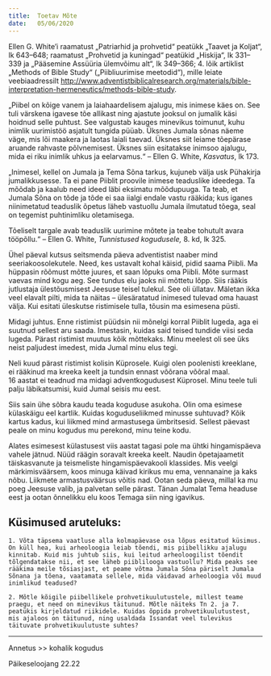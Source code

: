 ```yaml
---
title:  Toetav Mõte
date:   05/06/2020
---
```


Ellen G. White’i raamatust „Patriarhid ja prohvetid“  peatükk „Taavet ja Koljat“, lk 643–648; raamatust „Prohvetid ja kuningad“  pea­tükid „Hiskija“, lk 331–339 ja „Pääsemine Assüüria ülemvõimu alt“, lk 349–366; 4. lõik artiklist „Methods of Bible Study“ („Piibliuurimise meetodid“), mille leiate veebiaadressilt http://www.adventistbiblicalresearch.org/materials/bible-interpretation-hermeneutics/methods-bible-study.

„Piibel on kõige vanem ja laiahaardelisem ajalugu, mis inimese käes on. See tuli värskena igavese tõe allikast ning ajastute jooksul on jumalik käsi hoidnud selle puhtust. See valgustab kauges minevikus toimunut, kuhu inimlik uurimistöö asjatult tungida püüab. Üksnes Jumala sõnas näeme väge, mis lõi maakera ja laotas laiali taevad. Üksnes siit leiame tõepärase aruande rahvaste põlvnemisest. Üksnes siin esitatakse inimsoo ajalugu, mida ei riku inimlik uhkus ja eelarvamus.“ – Ellen G. White, _Kasvatus_, lk 173.

„Inimesel, kellel on Jumala ja Tema Sõna tarkus, kujuneb välja usk Pühakirja jumalikkusesse. Ta ei pane Piiblit proovile inimese teaduslike ideedega. Ta mõõdab ja kaalub need ideed läbi eksimatu mõõdupuuga. Ta teab, et Jumala Sõna on tõde ja tõde ei saa iialgi endale vastu rääkida; kus iganes niinimetatud teaduslik õpetus läheb vastuollu Jumala ilmutatud tõega, seal on tegemist puhtinimliku oletamisega.

Tõeliselt targale avab teaduslik uurimine mõtete ja teabe tohutult avara tööpõllu.“ – Ellen G. White, _Tunnistused kogudusele,_ 8. kd, lk 325.

Ühel päeval kutsus seitsmenda päeva adventistist naaber mind seeriakoosolekutele. Need, kes ustavalt kohal käisid, pidid saama Piibli. Ma hüppasin rõõmust mõtte juures, et saan lõpuks oma Piibli. Mõte surmast vaevas mind kogu aeg. See tundus elu jaoks nii mõttetu lõpp. Siis rääkis jutlustaja ülestõusmisest Jeesuse teisel tulekul. See oli üllatav. Mäletan ikka veel elavalt pilti, mida ta näitas – ülesäratatud inimesed tulevad oma hauast välja. Kui esitati üleskutse ristimisele tulla, tõusin ma esimesena püsti.

Midagi juhtus. Enne ristimist püüdsin nii mõnelgi korral Piiblit lugeda, aga ei suutnud sellest aru saada. Imestasin, kuidas said teised tundide viisi seda lugeda. Pärast ristimist muutus kõik mõttekaks. Minu meelest oli see üks neist paljudest imedest, mida Jumal minu elus tegi.

Neli kuud pärast ristimist kolisin Küprosele. Kuigi olen poolenisti kreeklane, ei rääkinud ma kreeka keelt ja tundsin ennast võõrana võõral maal.  
16 aastat ei teadnud ma midagi adventkogudusest Küprosel. Minu teele tuli palju läbikatsumisi, kuid Jumal seisis mu eest.

Siis sain ühe sõbra kaudu teada koguduse asukoha. Olin oma esimese külaskäigu eel kartlik. Kuidas koguduseliikmed minusse suhtuvad? Kõik kartus kadus, kui liikmed mind armastusega ümbritsesid. Sellest päevast peale on minu kogudus mu perekond, minu teine kodu.

Alates esimesest külastusest viis aastat tagasi pole ma ühtki hingamispäeva vahele jätnud. Nüüd räägin soravalt kreeka keelt. Naudin õpetajaametit täiskasvanute ja teismeliste hingamispäevakooli klassides. Mis veelgi märkimisväärsem, koos minuga käivad kirikus mu ema, vennanaine ja kaks nõbu. Liikmete armastusväärsus võitis nad. Ootan seda päeva, millal ka mu poeg Jeesuse valib, ja palvetan selle pärast. Tänan Jumalat Tema headuse eest ja ootan õnnelikku elu koos Temaga siin ning igavikus.

## Küsimused aruteluks:

`1. Võta täpsema vaatluse alla kolmapäevase osa lõpus esitatud küsimus. On küll hea, kui arheoloogia leiab tõendi, mis piibellikku ajalugu kinnitab. Kuid mis juhtub siis, kui leitud arheoloogilist tõendit tõlgendatakse nii, et see läheb piiblilooga vastuollu? Mida peaks see rääkima meile tõsiasjast, et peame võtma Jumala Sõna päriselt Jumala Sõnana ja tõena, vaatamata sellele, mida väidavad arheoloogia või muud inimlikud teadused?`

`2. Mõtle kõigile piibellikele prohvetikuulutustele, millest teame praegu, et need on minevikus täitunud. Mõtle näiteks Tn 2. ja 7. peatükis kirjeldatud riikidele. Kuidas õppida prohvetikuulutustest, mis ajaloos on täitunud, ning usaldada Issandat veel tulevikus täituvate prohvetikuulutuste suhtes?`

---

Annetus >> kohalik kogudus

Päikeseloojang 22.22
